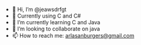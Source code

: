 - 👋 Hi, I’m @jeawsdrfgt
- 👀 Currently using C and C#
- 🌱 I’m currently learning C and Java
- 💞️ I’m looking to collaborate on java
- 📫 How to reach me: arlasanburgers@gmail.com

<!---
jeawsdrfgt/jeawsdrfgt is a ✨ special ✨ repository because its `README.md` (this file) appears on your GitHub profile.
You can click the Preview link to take a look at your changes.
--->
